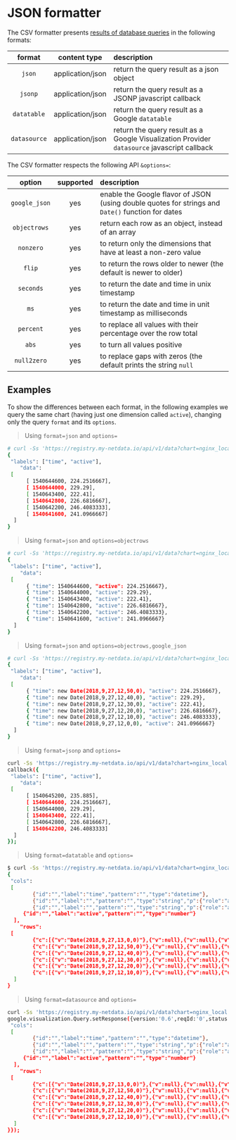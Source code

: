 # JSON formatter

The CSV formatter presents [results of database queries](../../queries) in the following formats:

format|content type|description
:---:|:---:|:-----
`json`|application/json|return the query result as a json object
`jsonp`|application/json|return the query result as a JSONP javascript callback
`datatable`|application/json|return the query result as a Google `datatable`
`datasource`|application/json|return the query result as a Google Visualization Provider `datasource` javascript callback

The CSV formatter respects the following API `&options=`:

option|supported|description
:---:|:---:|:---
`google_json`|yes|enable the Google flavor of JSON (using double quotes for strings and `Date()` function for dates
`objectrows`|yes|return each row as an object, instead of an array
`nonzero`|yes|to return only the dimensions that have at least a non-zero value
`flip`|yes|to return the rows older to newer (the default is newer to older)
`seconds`|yes|to return the date and time in unix timestamp
`ms`|yes|to return the date and time in unit timestamp as milliseconds
`percent`|yes|to replace all values with their percentage over the row total
`abs`|yes|to turn all values positive
`null2zero`|yes|to replace gaps with zeros (the default prints the string `null`

## Examples

To show the differences between each format, in the following examples we query the same
chart (having just one dimension called `active`), changing only the query `format` and its `options`.

> Using `format=json` and `options=`

```bash
# curl -Ss 'https://registry.my-netdata.io/api/v1/data?chart=nginx_local.connections&after=-3600&points=6&group=average&format=json&options='
{
 "labels": ["time", "active"],
    "data":
 [
      [ 1540644600, 224.2516667],
      [ 1540644000, 229.29],
      [ 1540643400, 222.41],
      [ 1540642800, 226.6816667],
      [ 1540642200, 246.4083333],
      [ 1540641600, 241.0966667]
  ]
}
```

> Using `format=json` and `options=objectrows`

```bash
# curl -Ss 'https://registry.my-netdata.io/api/v1/data?chart=nginx_local.connections&after=-3600&points=6&group=average&format=json&options=objectrows'
{
 "labels": ["time", "active"],
    "data":
 [
      { "time": 1540644600, "active": 224.2516667},
      { "time": 1540644000, "active": 229.29},
      { "time": 1540643400, "active": 222.41},
      { "time": 1540642800, "active": 226.6816667},
      { "time": 1540642200, "active": 246.4083333},
      { "time": 1540641600, "active": 241.0966667}
  ]
}
```

> Using `format=json` and `options=objectrows,google_json`

```bash
# curl -Ss 'https://registry.my-netdata.io/api/v1/data?chart=nginx_local.connections&after=-3600&points=6&group=average&formatjson&options=objectrows,google_json'
{
 "labels": ["time", "active"],
    "data":
 [
      { "time": new Date(2018,9,27,12,50,0), "active": 224.2516667},
      { "time": new Date(2018,9,27,12,40,0), "active": 229.29},
      { "time": new Date(2018,9,27,12,30,0), "active": 222.41},
      { "time": new Date(2018,9,27,12,20,0), "active": 226.6816667},
      { "time": new Date(2018,9,27,12,10,0), "active": 246.4083333},
      { "time": new Date(2018,9,27,12,0,0), "active": 241.0966667}
  ]
}
```

> Using `format=jsonp` and `options=`

```bash
curl -Ss 'https://registry.my-netdata.io/api/v1/data?chart=nginx_local.connections&after=-3600&points=6&group=average&formjsonp&options='
callback({
 "labels": ["time", "active"],
    "data":
 [
      [ 1540645200, 235.885],
      [ 1540644600, 224.2516667],
      [ 1540644000, 229.29],
      [ 1540643400, 222.41],
      [ 1540642800, 226.6816667],
      [ 1540642200, 246.4083333]
  ]
});
```

> Using `format=datatable` and `options=`

```bash
$ curl -Ss 'https://registry.my-netdata.io/api/v1/data?chart=nginx_local.connections&after=-3600&points=6&group=average&formdatatable&options='
{
 "cols":
 [
        {"id":"","label":"time","pattern":"","type":"datetime"},
        {"id":"","label":"","pattern":"","type":"string","p":{"role":"annotation"}},
        {"id":"","label":"","pattern":"","type":"string","p":{"role":"annotationText"}},
     {"id":"","label":"active","pattern":"","type":"number"}
  ],
    "rows":
 [
        {"c":[{"v":"Date(2018,9,27,13,0,0)"},{"v":null},{"v":null},{"v":235.885}]},
        {"c":[{"v":"Date(2018,9,27,12,50,0)"},{"v":null},{"v":null},{"v":224.2516667}]},
        {"c":[{"v":"Date(2018,9,27,12,40,0)"},{"v":null},{"v":null},{"v":229.29}]},
        {"c":[{"v":"Date(2018,9,27,12,30,0)"},{"v":null},{"v":null},{"v":222.41}]},
        {"c":[{"v":"Date(2018,9,27,12,20,0)"},{"v":null},{"v":null},{"v":226.6816667}]},
        {"c":[{"v":"Date(2018,9,27,12,10,0)"},{"v":null},{"v":null},{"v":246.4083333}]}
  ]
}
```

> Using `format=datasource` and `options=`

```bash
curl -Ss 'https://registry.my-netdata.io/api/v1/data?chart=nginx_local.connections&after=-3600&points=6&group=average&format=datasource&options='
google.visualization.Query.setResponse({version:'0.6',reqId:'0',status:'ok',sig:'1540645368',table:{
 "cols":
 [
        {"id":"","label":"time","pattern":"","type":"datetime"},
        {"id":"","label":"","pattern":"","type":"string","p":{"role":"annotation"}},
        {"id":"","label":"","pattern":"","type":"string","p":{"role":"annotationText"}},
     {"id":"","label":"active","pattern":"","type":"number"}
  ],
    "rows":
 [
        {"c":[{"v":"Date(2018,9,27,13,0,0)"},{"v":null},{"v":null},{"v":235.885}]},
        {"c":[{"v":"Date(2018,9,27,12,50,0)"},{"v":null},{"v":null},{"v":224.2516667}]},
        {"c":[{"v":"Date(2018,9,27,12,40,0)"},{"v":null},{"v":null},{"v":229.29}]},
        {"c":[{"v":"Date(2018,9,27,12,30,0)"},{"v":null},{"v":null},{"v":222.41}]},
        {"c":[{"v":"Date(2018,9,27,12,20,0)"},{"v":null},{"v":null},{"v":226.6816667}]},
        {"c":[{"v":"Date(2018,9,27,12,10,0)"},{"v":null},{"v":null},{"v":246.4083333}]}
  ]
}});
```

